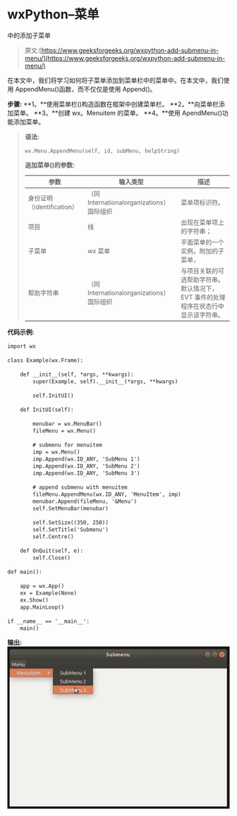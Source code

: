 # wxPython–菜单

中的添加子菜单

> 原文:[https://www.geeksforgeeks.org/wxpython-add-submenu-in-menu/](https://www.geeksforgeeks.org/wxpython-add-submenu-in-menu/)

在本文中，我们将学习如何将子菜单添加到菜单栏中的菜单中。在本文中，我们使用 AppendMenu()函数，而不仅仅是使用 Append()。

**步骤:**
**1。**使用菜单栏()构造函数在框架中创建菜单栏。
**2。**向菜单栏添加菜单。
**3。**创建 wx。Menuitem 的菜单。
**4。**使用 ApendMenu()功能添加菜单。

> **语法:**
> 
> ```
> wx.Menu.AppendMenu(self, id, subMenu, helpString)
> 
> ```
> 
> **追加菜单()的参数:**
> 
> | 参数 | 输入类型 | 描述 |
> | --- | --- | --- |
> | 身份证明（identification） | （同 Internationalorganizations）国际组织 | 菜单项标识符。 |
> | 项目 | 线 | 出现在菜单项上的字符串； |
> | 子菜单 | wx 菜单 | 平面菜单的一个实例，附加的子菜单， |
> | 帮助字符串 | （同 Internationalorganizations）国际组织 | 与项目关联的可选帮助字符串。默认情况下，EVT 事件的处理程序在状态行中显示该字符串。 |

**代码示例:**

```
import wx

class Example(wx.Frame):

    def __init__(self, *args, **kwargs):
        super(Example, self).__init__(*args, **kwargs)

        self.InitUI()

    def InitUI(self):

        menubar = wx.MenuBar()
        fileMenu = wx.Menu()

        # submenu for menuitem
        imp = wx.Menu()
        imp.Append(wx.ID_ANY, 'SubMenu 1')
        imp.Append(wx.ID_ANY, 'SubMenu 2')
        imp.Append(wx.ID_ANY, 'SubMenu 3')

        # append submenu with menuitem
        fileMenu.AppendMenu(wx.ID_ANY, 'MenuItem', imp)
        menubar.Append(fileMenu, '&Menu')
        self.SetMenuBar(menubar)

        self.SetSize((350, 250))
        self.SetTitle('Submenu')
        self.Centre()

    def OnQuit(self, e):
        self.Close()

def main():

    app = wx.App()
    ex = Example(None)
    ex.Show()
    app.MainLoop()

if __name__ == '__main__':
    main()
```

**输出:**
![](img/40ac3a546abb669f5d41f9ad586ce53b.png)